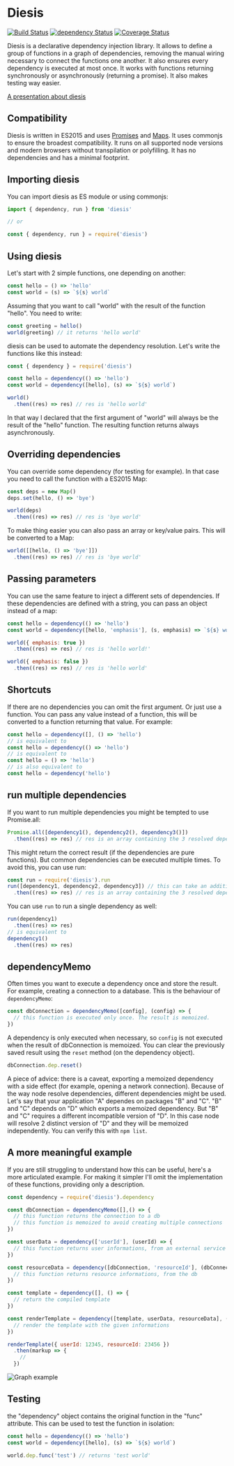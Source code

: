 # Diesis

[![Build Status](https://travis-ci.org/sithmel/diesis.svg?branch=master)](https://travis-ci.org/sithmel/diesis)
[![dependency Status](https://david-dm.org/sithmel/diesis.svg)](https://david-dm.org/sithmel/diesis.svg)
[![Coverage Status](https://coveralls.io/repos/github/sithmel/diesis/badge.svg?branch=master)](https://coveralls.io/github/sithmel/diesis?branch=master)

Diesis is a declarative dependency injection library.
It allows to define a group of functions in a graph of dependencies, removing the manual wiring necessary to connect the functions one another. It also ensures every dependency is executed at most once.
It works with functions returning synchronously or asynchronously (returning a promise). It also makes testing way easier.

[A presentation about diesis](https://slides.com/sithmel/diesis)

## Compatibility
Diesis is written in ES2015 and uses [Promises](https://developer.mozilla.org/en-US/docs/Web/JavaScript/Reference/Global_Objects/Promise) and [Maps](https://developer.mozilla.org/en-US/docs/Web/JavaScript/Reference/Global_Objects/Map). It uses commonjs to ensure the broadest compatibility. It runs on all supported node versions and modern browsers without transpilation or polyfilling. It has no dependencies and has a minimal footprint.

## Importing diesis
You can import diesis as ES module or using commonjs:
```js
import { dependency, run } from 'diesis'

// or

const { dependency, run } = require('diesis')
```

## Using diesis
Let's start with 2 simple functions, one depending on another:
```js
const hello = () => 'hello'
const world = (s) => `${s} world`
```
Assuming that you want to call "world" with the result of the function "hello". You need to write:
```js
const greeting = hello()
world(greeting) // it returns 'hello world'
```
diesis can be used to automate the dependency resolution. Let's write the functions like this instead:
```js
const { dependency } = require('diesis')

const hello = dependency(() => 'hello')
const world = dependency([hello], (s) => `${s} world`)

world()
  .then((res) => res) // res is 'hello world'
```
In that way I declared that the first argument of "world" will always be the result of the "hello" function. The resulting function returns always asynchronously.

## Overriding dependencies
You can override some dependency (for testing for example). In that case you need to call the function with a ES2015 Map:
```js
const deps = new Map()
deps.set(hello, () => 'bye')

world(deps)
  .then((res) => res) // res is 'bye world'
```
To make thing easier you can also pass an array or key/value pairs. This will be converted to a Map:
```js
world([[hello, () => 'bye']])
  .then((res) => res) // res is 'bye world'
```

## Passing parameters
You can use the same feature to inject a different sets of dependencies. If these dependencies are defined with a string, you can pass an object instead of a map:
```js
const hello = dependency(() => 'hello')
const world = dependency([hello, 'emphasis'], (s, emphasis) => `${s} world${emphasis && '!'}`)

world({ emphasis: true })
  .then((res) => res) // res is 'hello world!'

world({ emphasis: false })
  .then((res) => res) // res is 'hello world'
```

## Shortcuts
If there are no dependencies you can omit the first argument. Or just use a function.
You can pass any value instead of a function, this will be converted to a function returning that value. For example:
```js
const hello = dependency([], () => 'hello')
// is equivalent to
const hello = dependency(() => 'hello')
// is equivalent to
const hello = () => 'hello')
// is also equivalent to
const hello = dependency('hello')
```

## run multiple dependencies
If you want to run multiple dependencies you might be tempted to use Promise.all:
```js
Promise.all([dependency1(), dependency2(), dependency3()])
  .then((res) => res) // res is an array containing the 3 resolved dependencies
```
This might return the correct result (if the dependencies are pure functions).
But common dependencies can be executed multiple times. To avoid this, you can use run:
```js
const run = require('diesis').run
run([dependency1, dependency2, dependency3]) // this can take an additional argument to override dependencies
  .then((res) => res) // res is an array containing the 3 resolved dependencies
```
You can use `run` to run a single dependency as well:
```js
run(dependency1)
  .then((res) => res)
// is equivalent to
dependency1()
  .then((res) => res)
```

## dependencyMemo
Often times you want to execute a dependency once and store the result. For example, creating a connection to a database.
This is the behaviour of `dependencyMemo`:
```js
const dbConnection = dependencyMemo([config], (config) => {
  // this function is executed only once. The result is memoized.
})
```
A dependency is only executed when necessary, so `config` is not executed when the result of dbConnection is memoized.
You can clear the previously saved result using the `reset` method (on the dependency object).
```js
dbConnection.dep.reset()
```
A piece of advice: there is a caveat, exporting a memoized dependency with a side effect (for example, opening a network connection). Because of the way node resolve dependencies, different dependencies might be used. Let's say that your application "A" dependes on packages "B" and "C". "B" and "C" depends on "D" which exports a memoized dependency. But "B" and "C" requires a different incompatible version of "D".
In this case node will resolve 2 distinct version of "D" and they will be memoized independently. You can verify this with ```npm list```.

## A more meaningful example
If you are still struggling to understand how this can be useful, here's a more articulated example. For making it simpler I'll omit the implementation of these functions, providing only a description.
```js
const dependency = require('diesis').dependency

const dbConnection = dependencyMemo([],() => {
  // this function returns the connection to a db
  // this function is memoized to avoid creating multiple connections
})

const userData = dependency(['userId'], (userId) => {
  // this function returns user informations, from an external service
})

const resourceData = dependency([dbConnection, 'resourceId'], (dbConnection, resourceId) => {
  // this function returns resource informations, from the db
})

const template = dependency([], () => {
  // return the compiled template
})

const renderTemplate = dependency([template, userData, resourceData], (template, userData, resourceData) => {
  // render the template with the given informations
})

renderTemplate({ userId: 12345, resourceId: 23456 })
  .then(markup => {
    //
  })
```

![Graph example](docs/example.png)

## Testing
the "dependency" object contains the original function in the "func" attribute. This can be used to test the function in isolation:
```js
const hello = dependency(() => 'hello')
const world = dependency([hello], (s) => `${s} world`)

world.dep.func('test') // returns 'test world'
```

